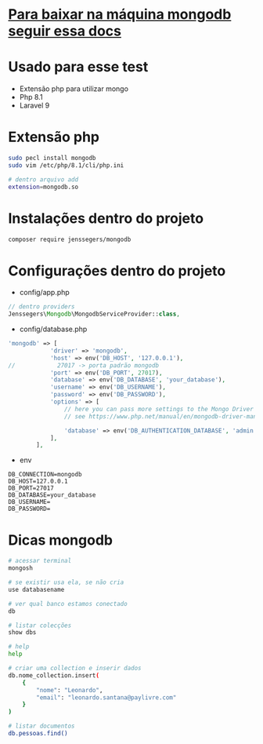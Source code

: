 # [Para baixar na máquina mongodb seguir essa docs](mongodb.com/docs/manual/tutorial/install-mongodb-on-ubuntu/) 

# Usado para esse test
- Extensão php para utilizar mongo
- Php 8.1
- Laravel 9

# Extensão php
```sh
sudo pecl install mongodb
sudo vim /etc/php/8.1/cli/php.ini

# dentro arquivo add
extension=mongodb.so
```

# Instalações dentro do projeto
```sh
composer require jenssegers/mongodb
```

# Configurações dentro do projeto
- config/app.php
```php
// dentro providers
Jenssegers\Mongodb\MongodbServiceProvider::class,
```

- config/database.php
```php
'mongodb' => [
            'driver' => 'mongodb',
            'host' => env('DB_HOST', '127.0.0.1'),
//            27017 -> porta padrão mongodb
            'port' => env('DB_PORT', 27017),
            'database' => env('DB_DATABASE', 'your_database'),
            'username' => env('DB_USERNAME'),
            'password' => env('DB_PASSWORD'),
            'options' => [
                // here you can pass more settings to the Mongo Driver Manager
                // see https://www.php.net/manual/en/mongodb-driver-manager.construct.php under "Uri Options" for a list of complete parameters that you can use

                'database' => env('DB_AUTHENTICATION_DATABASE', 'admin'), // required with Mongo 3+
            ],
        ],
```

- env
```dotenv 
DB_CONNECTION=mongodb
DB_HOST=127.0.0.1
DB_PORT=27017
DB_DATABASE=your_database
DB_USERNAME=
DB_PASSWORD=
```


# Dicas mongodb
```sh
# acessar terminal
mongosh

# se existir usa ela, se não cria
use databasename

# ver qual banco estamos conectado
db

# listar colecções
show dbs

# help
help

# criar uma collection e inserir dados
db.nome_collection.insert(
    {
        "nome": "Leonardo",
        "email": "leonardo.santana@paylivre.com"
    }
)

# listar documentos
db.pessoas.find()
```


